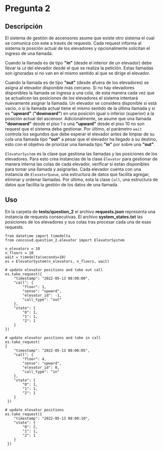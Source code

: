 # Pregunta 2

## Descripción

El sistema de gestión de ascensores asume que existe otro sistema el cual se comunica con este a través de requests. Cada request informa al sistema la posición actual de los elevadores y opcionalmente solicitan el ingreso de una llamada. 

Cuando la llamada es de tipo **"in"** (desde el interior de un elevador) debe llevar la `id` del elevador desde el que se realiza la petición. Estas llamadas son ignoradas si no van en el mismo sentido al que se dirige el elevador.

Cuando la llamada es de tipo **"out"** (desde afuera de los elevadores) se asigna al elevador disponible más cercano. Si no hay elevadores disponibles la llamada se ingresa a una cola, de esta manera cada vez que se actualicen las posiciones de los elevadores el sistema intentará nuevamente asignar la llamada. Un elevador se considera disponible si está vacío, o si la llamada actual tiene el mismo sentido de la última llamada y si es **"upward"** (**"downward"**) en una posición igual o inferior (superior) a la posición actual del ascensor. Adicionalmente, se asume que una llamada **"downward"** desde el piso 1 o una **"upward"** desde el piso 10 no son request que el sistema deba gestionar. Por último, el parámetro `wait` controla los segundos que debe esperar el elevador antes de limpiar de su cola una llamada tipo **"out"** a pesar que el elevador ha llegado a su destino, esto con el objetivo de priorizar una llamada tipo **"in"** por sobre una **"out"**.

`ElevatorSystem` es la clase que gestiona las llamadas y las posiciones de los elevadores. Para esto crea instancias de la clase `Elevator` para gestionar de manera interna las colas de cada elevador, verificar si estan disponibles para tomar una llamada y asignarlas. Cada elevador cuenta con una instancia de `ElevatorQueue`, una estructura de datos que facilita agregar, eliminar y ordenar llamadas. Por último, esta la clase `Call`, una estructura de datos que facilita la gestión de los datos de una llamada.

## Uso

En la carpeta de **tests/question_2** el archivo **requests.json** representa una instancia de requests consecutivas. El archivo **system_states.txt** las posiciones de los elevadores y sus colas tras procesar cada una de esas requests.


```
from datetime import timedelta
from cencosud.question_2.elevator import ElevatorSystem

n_elevators = 10
n_floors = 10
wait = timedelta(seconds=10)
es = ElevatorSystem(n_elevators, n_floors, wait)

# update elevator positions and take out call
es.take_request({
    "timestamp": "2022-05-13 08:00:00",
    "call": {
        "floor": 1,
        "sense": "upward",
        "elevator_id": -1,
        "call_type": "out"
    },
    "state": {
        "0": 1,
        "1": 1,
        "2": 1
    }
})

# update elevator positions and take in call
es.take_request(
{
    "timestamp": "2022-05-13 08:00:05",
    "call": {
        "floor": 4,
        "sense": "upward",
        "elevator_id": 0,
        "call_type": "in"
    },
    "state": {
        "0": 1,
        "1": 1,
        "2": 1
    }
 })

# update elevator positions
es.take_request({
    "timestamp": "2022-05-13 08:00:10",
    "state": {
        "0": 2,
        "1": 1,
        "2": 1
    }
 })
```
